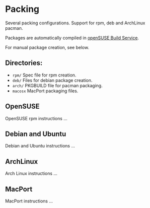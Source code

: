 Packing
=======

Several packing configurations. Support for rpm, deb and ArchLinux pacman. 

Packages are automatically compiled in [openSUSE Build Service](https://build.opensuse.org/project/show/home:vitenti).

For manual package creation, see below.

Directories:
------------
* `rpm/` Spec file for rpm creation.
* `deb/` Files for debian package creation.
* `arch/` PKGBUILD file for pacman packaging.
* `macosx` MacPort packaging files.

OpenSUSE
--------

OpenSUSE rpm instructions ...

Debian and Ubuntu
-----------------

Debian and Ubuntu instructions ...

ArchLinux
---------

Arch Linux instructions ...

MacPort
-------

MacPort instructions ...


